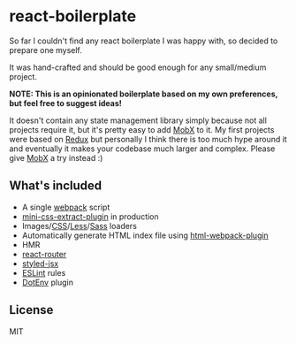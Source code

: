 # react-boilerplate

So far I couldn't find any react boilerplate I was happy with, so decided to prepare one myself.

It was hand-crafted and should be good enough for any small/medium project.

**NOTE: This is an opinionated boilerplate based on my own preferences, but feel free to suggest ideas!**

It doesn't contain any state management library simply because not all projects require it, but it's pretty easy to add [MobX](https://mobx.js.org/) to it. My first projects were based on [Redux](http://redux.js.org/) but personally I think there is too much hype around it and eventually it makes your codebase much larger and complex. Please give [MobX](https://mobx.js.org/) a try instead :)

## What's included

-   A single [webpack](https://webpack.github.io/) script
-   [mini-css-extract-plugin](https://github.com/webpack-contrib/mini-css-extract-plugin) in production
-   Images/[CSS](https://github.com/webpack-contrib/css-loader)/[Less](https://github.com/webpack-contrib/less-loader)/[Sass](https://github.com/webpack-contrib/sass-loader) loaders
-   Automatically generate HTML index file using [html-webpack-plugin](https://github.com/jantimon/html-webpack-plugin)
-   HMR
-   [react-router](https://reacttraining.com/react-router/)
-   [styled-jsx](https://github.com/zeit/styled-jsx)
-   [ESLint](http://eslint.org/) rules
-   [DotEnv](https://github.com/mrsteele/dotenv-webpack) plugin

## License

MIT
